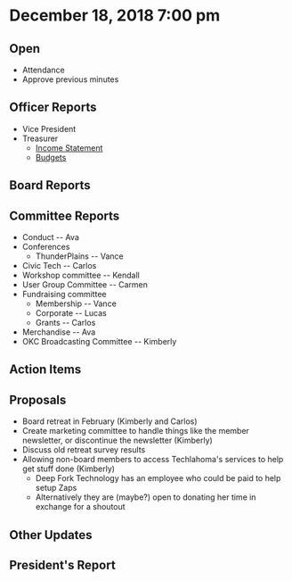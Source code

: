 # December 18, 2018 7:00 pm

## Open
* Attendance
* Approve previous minutes

## Officer Reports
* Vice President
* Treasurer
    - [Income Statement](https://docs.google.com/spreadsheets/d/1tw-q8jl-9VMMZ2OmxKM6sCq0A82pPU8yLPMsnaI-DGE/edit?usp=sharing)
    - [Budgets](https://docs.google.com/spreadsheets/d/1BdSo4lCJLIDFu0a3EfQ3AWu2wgmotYP-qIzIDC4PXsk/edit?usp=sharing)
    
## Board Reports

## Committee Reports

* Conduct -- Ava
* Conferences
    - ThunderPlains -- Vance
* Civic Tech -- Carlos
* Workshop committee -- Kendall
* User Group Committee -- Carmen
* Fundraising committee
    - Membership -- Vance
    - Corporate -- Lucas
    - Grants -- Carlos
* Merchandise -- Ava
* OKC Broadcasting Committee -- Kimberly

## Action Items

## Proposals

* Board retreat in February (Kimberly and Carlos)
* Create marketing committee to handle things like the member newsletter, or discontinue the newsletter (Kimberly)
* Discuss old retreat survey results
* Allowing non-board members to access Techlahoma's services to help get stuff done (Kimberly)
    - Deep Fork Technology has an employee who could be paid to help setup Zaps
    - Alternatively they are (maybe?) open to donating her time in exchange for a shoutout

## Other Updates

## President's Report 
